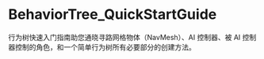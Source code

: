 # BehaviorTree_QuickStartGuide
行为树快速入门指南助您通晓寻路网格物体（NavMesh）、AI 控制器、被 AI 控制器控制的角色，和一个简单行为树所有必要部分的创建方法。

